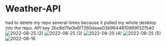 # Weather-API
had to delete my repo several times because it pulled my whole desktop into the repo. 
    API key 2bc8d7fa0b6f7260daae03b9644810969f321540
![2022-08-25 (2)](https://user-images.githubusercontent.com/103152585/186754756-3e6bc6cd-225d-4f7c-ab21-0a48ede057e7.png)
![2022-08-25 (3)](https://user-images.githubusercontent.com/103152585/186754781-7e4e4b8b-fe37-4b8a-a1e0-8cf932f70fa6.png)
![2022-08-25 (4)](https://user-images.githubusercontent.com/103152585/186754793-7b95bf8f-aa5a-4252-87e0-86ce2497a3fe.png)
![2022-08-25 (5)](https://user-images.githubusercontent.com/103152585/186754805-0314c9ad-241a-49a8-ba45-d056108254b3.png)
![2022-08-16](https://user-images.githubusercontent.com/103152585/186754859-7ec35fa2-9382-4f07-9170-5bf3ad451d9a.png)
